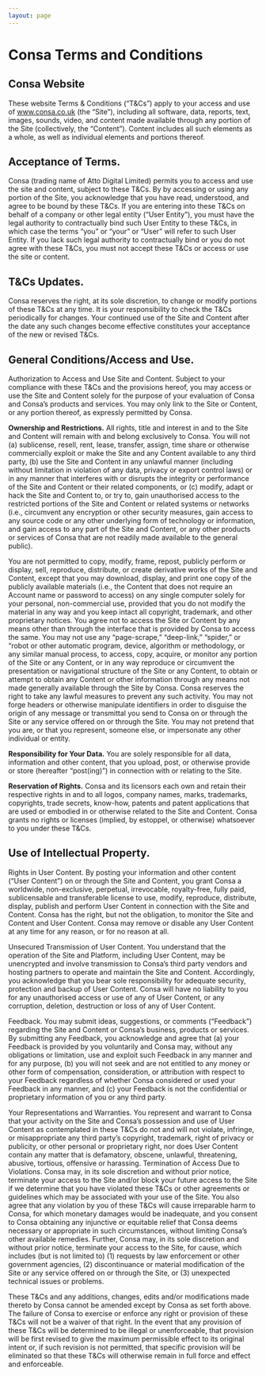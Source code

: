 ```yaml
---
layout: page
---
```


# Consa Terms and Conditions

## Consa Website

These website Terms & Conditions (“T&Cs”) apply to your access and use of www.consa.co.uk (the “Site”), including all software, data, reports, text, images, sounds, video, and content made available through any portion of the Site (collectively, the “Content”). Content includes all such elements as a whole, as well as individual elements and portions thereof.

## Acceptance of Terms.

Consa (trading name of Atto Digital Limited) permits you to access and use the site and content, subject to these T&Cs. By by accessing or using any portion of the Site, you acknowledge that you have read, understood, and agree to be bound by these T&Cs. If you are entering into these T&Cs on behalf of a company or other legal entity (“User Entity”), you must have the legal authority to contractually bind such User Entity to these T&Cs, in which case the terms “you” or “your” or “User” will refer to such User Entity. If you lack such legal authority to contractually bind or you do not agree with these T&Cs, you must not accept these T&Cs or access or use the site or content.

## T&Cs Updates.

Consa reserves the right, at its sole discretion, to change or modify portions of these T&Cs at any time. It is your responsibility to check the T&Cs periodically for changes. Your continued use of the Site and Content after the date any such changes become effective constitutes your acceptance of the new or revised T&Cs.

## General Conditions/Access and Use.

Authorization to Access and Use Site and Content. Subject to your compliance with these T&Cs and the provisions hereof, you may access or use the Site and Content solely for the purpose of your evaluation of Consa and Consa’s products and services. You may only link to the Site or Content, or any portion thereof, as expressly permitted by Consa.

**Ownership and Restrictions.** All rights, title and interest in and to the Site and Content will remain with and belong exclusively to Consa. You will not (a) sublicense, resell, rent, lease, transfer, assign, time share or otherwise commercially exploit or make the Site and any Content available to any third party, (b) use the Site and Content in any unlawful manner (including without limitation in violation of any data, privacy or export control laws) or in any manner that interferes with or disrupts the integrity or performance of the Site and Content or their related components, or (c) modify, adapt or hack the Site and Content to, or try to, gain unauthorised access to the restricted portions of the Site and Content or related systems or networks (i.e., circumvent any encryption or other security measures, gain access to any source code or any other underlying form of technology or information, and gain access to any part of the Site and Content, or any other products or services of Consa that are not readily made available to the general public).

You are not permitted to copy, modify, frame, repost, publicly perform or display, sell, reproduce, distribute, or create derivative works of the Site and Content, except that you may download, display, and print one copy of the publicly available materials (i.e., the Content that does not require an Account name or password to access) on any single computer solely for your personal, non-commercial use, provided that you do not modify the material in any way and you keep intact all copyright, trademark, and other proprietary notices. You agree not to access the Site or Content by any means other than through the interface that is provided by Consa to access the same. You may not use any “page-scrape,” “deep-link,” “spider,” or “robot or other automatic program, device, algorithm or methodology, or any similar manual process, to access, copy, acquire, or monitor any portion of the Site or any Content, or in any way reproduce or circumvent the presentation or navigational structure of the Site or any Content, to obtain or attempt to obtain any Content or other information through any means not made generally available through the Site by Consa. Consa reserves the right to take any lawful measures to prevent any such activity. You may not forge headers or otherwise manipulate identifiers in order to disguise the origin of any message or transmittal you send to Consa on or through the Site or any service offered on or through the Site. You may not pretend that you are, or that you represent, someone else, or impersonate any other individual or entity.

**Responsibility for Your Data.** You are solely responsible for all data, information and other content, that you upload, post, or otherwise provide or store (hereafter “post(ing)”) in connection with or relating to the Site.

**Reservation of Rights.** Consa and its licensors each own and retain their respective rights in and to all logos, company names, marks, trademarks, copyrights, trade secrets, know-how, patents and patent applications that are used or embodied in or otherwise related to the Site and Content. Consa grants no rights or licenses (implied, by estoppel, or otherwise) whatsoever to you under these T&Cs.

## Use of Intellectual Property.

Rights in User Content. By posting your information and other content (“User Content”) on or through the Site and Content, you grant Consa a worldwide, non-exclusive, perpetual, irrevocable, royalty-free, fully paid, sublicensable and transferable license to use, modify, reproduce, distribute, display, publish and perform User Content in connection with the Site and Content. Consa has the right, but not the obligation, to monitor the Site and Content and User Content. Consa may remove or disable any User Content at any time for any reason, or for no reason at all.

Unsecured Transmission of User Content. You understand that the operation of the Site and Platform, including User Content, may be unencrypted and involve transmission to Consa’s third party vendors and hosting partners to operate and maintain the Site and Content. Accordingly, you acknowledge that you bear sole responsibility for adequate security, protection and backup of User Content. Consa will have no liability to you for any unauthorised access or use of any of User Content, or any corruption, deletion, destruction or loss of any of User Content.

Feedback. You may submit ideas, suggestions, or comments (“Feedback”) regarding the Site and Content or Consa’s business, products or services. By submitting any Feedback, you acknowledge and agree that (a) your Feedback is provided by you voluntarily and Consa may, without any obligations or limitation, use and exploit such Feedback in any manner and for any purpose, (b) you will not seek and are not entitled to any money or other form of compensation, consideration, or attribution with respect to your Feedback regardless of whether Consa considered or used your Feedback in any manner, and (c) your Feedback is not the confidential or proprietary information of you or any third party.

Your Representations and Warranties. You represent and warrant to Consa that your activity on the Site and Consa’s possession and use of User Content as contemplated in these T&Cs do not and will not violate, infringe, or misappropriate any third party’s copyright, trademark, right of privacy or publicity, or other personal or proprietary right, nor does User Content contain any matter that is defamatory, obscene, unlawful, threatening, abusive, tortious, offensive or harassing.
Termination of Access Due to Violations. Consa may, in its sole discretion and without prior notice, terminate your access to the Site and/or block your future access to the Site if we determine that you have violated these T&Cs or other agreements or guidelines which may be associated with your use of the Site. You also agree that any violation by you of these T&Cs will cause irreparable harm to Consa, for which monetary damages would be inadequate, and you consent to Consa obtaining any injunctive or equitable relief that Consa deems necessary or appropriate in such circumstances, without limiting Consa’s other available remedies. Further, Consa may, in its sole discretion and without prior notice, terminate your access to the Site, for cause, which includes (but is not limited to) (1) requests by law enforcement or other government agencies, (2) discontinuance or material modification of the Site or any service offered on or through the Site, or (3) unexpected technical issues or problems.

These T&Cs and any additions, changes, edits and/or modifications made thereto by Consa cannot be amended except by Consa as set forth above. The failure of Consa to exercise or enforce any right or provision of these T&Cs will not be a waiver of that right. In the event that any provision of these T&Cs will be determined to be illegal or unenforceable, that provision will be first revised to give the maximum permissible effect to its original intent or, if such revision is not permitted, that specific provision will be eliminated so that these T&Cs will otherwise remain in full force and effect and enforceable.
